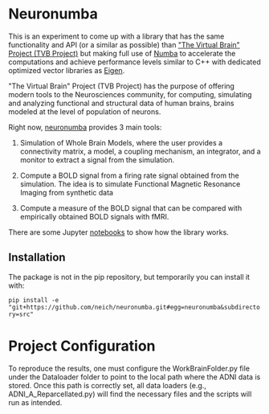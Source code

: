 # Neuronumba

This is an experiment to come up with a library that has the same functionality and API (or a similar as possible) than ["The Virtual Brain" Project (TVB Project)](https://github.com/the-virtual-brain/tvb-root) but making full use of [Numba](https://numba.pydata.org/) to accelerate the computations and achieve performance levels similar to C++ with dedicated optimized vector libraries as [Eigen](https://eigen.tuxfamily.org/).

"The Virtual Brain" Project (TVB Project) has the purpose of offering modern tools to the Neurosciences community, for computing, simulating and analyzing functional and structural data of human brains, brains modeled at the  level of population of neurons.

Right now, [neuronumba](https://github.com/neich/neuronumba) provides 3 main tools:

1. Simulation of Whole Brain Models, where the user provides a connectivity matrix, a model, a coupling mechanism, an integrator, and a monitor to extract a signal from the simulation.

2. Compute a BOLD signal from a firing rate signal obtained from the simulation. The idea is to simulate Functional Magnetic Resonance Imaging from synthetic data

3. Compute a measure of the BOLD signal that can be compared with empirically obtained BOLD signals with fMRI.

There are some Jupyter [notebooks](notebooks) to show how the library works.

## Installation

The package is not in the pip repository, but temporarily you can install it with:

`pip install -e "git+https://github.com/neich/neuronumba.git#egg=neuronumba&subdirectory=src"`

# Project Configuration 

To reproduce the results, one must configure the WorkBrainFolder.py file under the Dataloader folder  to point to the local path where the ADNI data is stored. Once this path is correctly set, all data loaders (e.g., ADNI_A_Reparcellated.py) will find the necessary files and the scripts will run as intended. 


